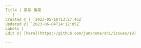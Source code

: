 ```yaml
---
Title | 菜系 鲁菜
-- | --
Created @ | `2023-05-16T13:27:45Z`
Updated @| `2023-06-04T14:12:05Z`
Labels | ``
Edit @| [here](https://github.com/junxnone/shi/issues/19)

---
```


